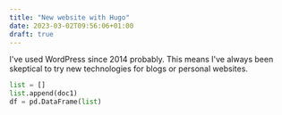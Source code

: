 ```yaml
---
title: "New website with Hugo"
date: 2023-03-02T09:56:06+01:00
draft: true
---
```


I've used WordPress since 2014 probably. This means I've always been skeptical to try new technologies for blogs or personal websites.

```python
list = []
list.append(doc1)
df = pd.DataFrame(list)
```
